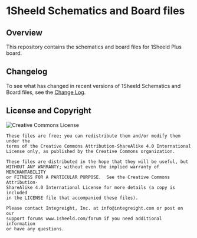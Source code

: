 # 1Sheeld Schematics and Board files #

## Overview ##

This repository contains the schematics and board files for 1Sheeld Plus board.


## Changelog ##

To see what has changed in recent versions of 1Sheeld Schematics and Board files, see the [Change Log](CHANGELOG.md).

## License and Copyright ##

![Creative Commons License](https://i.creativecommons.org/l/by-sa/4.0/88x31.png)

```
These files are free; you can redistribute them and/or modify them under the
terms of the Creative Commons Attribution-ShareAlike 4.0 International
License only, as published by the Creative Commons organization.

These files are distributed in the hope that they will be useful, but
WITHOUT ANY WARRANTY; without even the implied warranty of MERCHANTABILITY
or FITNESS FOR A PARTICULAR PURPOSE.  See the Creative Commons Attribution-
ShareAlike 4.0 International License for more details (a copy is included
in the LICENSE file that accompanied these files).

Please contact Integreight, Inc. at info@integreight.com or post on our
support forums www.1sheeld.com/forum if you need additional information
or have any questions.
```